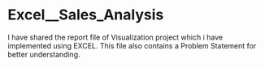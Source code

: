 # Excel__Sales_Analysis
I have shared the report file of Visualization project which i have implemented using EXCEL. This file also contains a Problem Statement  for better understanding.
